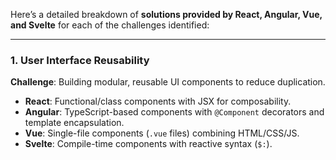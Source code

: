 Here’s a detailed breakdown of **solutions provided by React, Angular, Vue, and Svelte** for each of the challenges identified:

---

### 1. **User Interface Reusability**

**Challenge**: Building modular, reusable UI components to reduce duplication.

- **React**: Functional/class components with JSX for composability.
- **Angular**: TypeScript-based components with `@Component` decorators and template encapsulation.
- **Vue**: Single-file components (`.vue` files) combining HTML/CSS/JS.
- **Svelte**: Compile-time components with reactive syntax (`$:`).
